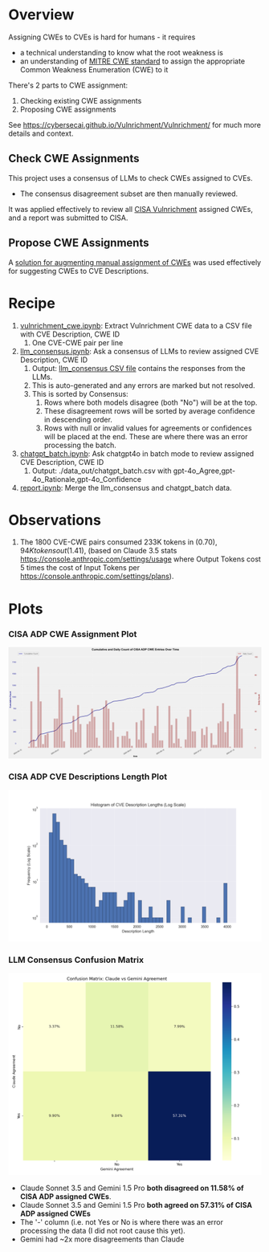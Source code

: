 # Overview

Assigning CWEs to CVEs is hard for humans - it requires 
* a technical understanding to know what the root weakness is
* an understanding of [MITRE CWE standard](https://cwe.mitre.org/) to assign the appropriate Common Weakness Enumeration (CWE) to it


There's 2 parts to CWE assignment:

1. Checking existing CWE assignments
2. Proposing CWE assignments
   
See https://cybersecai.github.io/Vulnrichment/Vulnrichment/ for much more details and context.

## Check CWE Assignments
This project uses a consensus of LLMs to check CWEs assigned to CVEs.
* The consensus disagreement subset are then manually reviewed.

It was applied effectively to review all [CISA Vulnrichment](https://github.com/cisagov/vulnrichment/tree/develop) assigned CWEs, and a report was submitted to CISA.

## Propose CWE Assignments
A [solution for augmenting manual assignment of CWEs](https://cybersecai.github.io/Vulnrichment/Vulnrichment/#notebooklm) was used effectively for suggesting CWEs to CVE Descriptions.






# Recipe
1. [vulnrichment_cwe.ipynb](./vulnrichment_cwe.ipynb): Extract Vulnrichment CWE data to a CSV file with CVE Description, CWE ID
   1. One CVE-CWE pair per line
2. [llm_consensus.ipynb](./llm_consensus.ipynb): Ask a consensus of LLMs to review assigned CVE Description, CWE ID
   1. Output: [llm_consensus CSV file](./data_out/llm_consensus_sorted.csv) contains the responses from the LLMs.
   2. This is auto-generated and any errors are marked but not resolved.
   3. This is sorted by Consensus:
      1. Rows where both models disagree (both "No") will be at the top.
      2. These disagreement rows will be sorted by average confidence in descending order.
      3. Rows with null or invalid values for agreements or confidences will be placed at the end. These are where there was an error processing the batch.
1. [chatgpt_batch.ipynb](./chatgpt_batch.ipynb): Ask chatgpt4o in batch mode to review assigned CVE Description, CWE ID
   1. Output: ./data_out/chatgpt_batch.csv with gpt-4o_Agree,gpt-4o_Rationale,gpt-4o_Confidence
2. [report.ipynb]([./report.ipynb]): Merge the llm_consensus and chatgpt_batch data.




# Observations
1. The 1800 CVE-CWE pairs consumed 233K tokens in ($0.70), 94K tokens out ($1.41), (based on Claude 3.5 stats https://console.anthropic.com/settings/usage where Output Tokens cost 5 times the cost of Input Tokens per https://console.anthropic.com/settings/plans).




# Plots

### CISA ADP CWE Assignment Plot

![CISA ADP CWE Assignment Plot](./images/cumulative_and_daily_entries_plot.png)

### CISA ADP CVE Descriptions Length Plot

![CISA ADP CVE Descriptions Length Plot](./images/CISA_ADP_CVE_Descriptions_post.png)


### LLM Consensus Confusion Matrix

![Consensus Confusion Matrix](./images/confusion_matrix.png)


* Claude Sonnet 3.5 and Gemini 1.5 Pro **both disagreed on 11.58% of CISA ADP assigned CWEs**.
* Claude Sonnet 3.5 and Gemini 1.5 Pro **both agreed on 57.31%  of CISA ADP assigned CWEs**
* The '-' column (i.e. not Yes or No is where there was an error processing the data (I did not root cause this yet).
* Gemini had ~2x more disagreements than Claude
